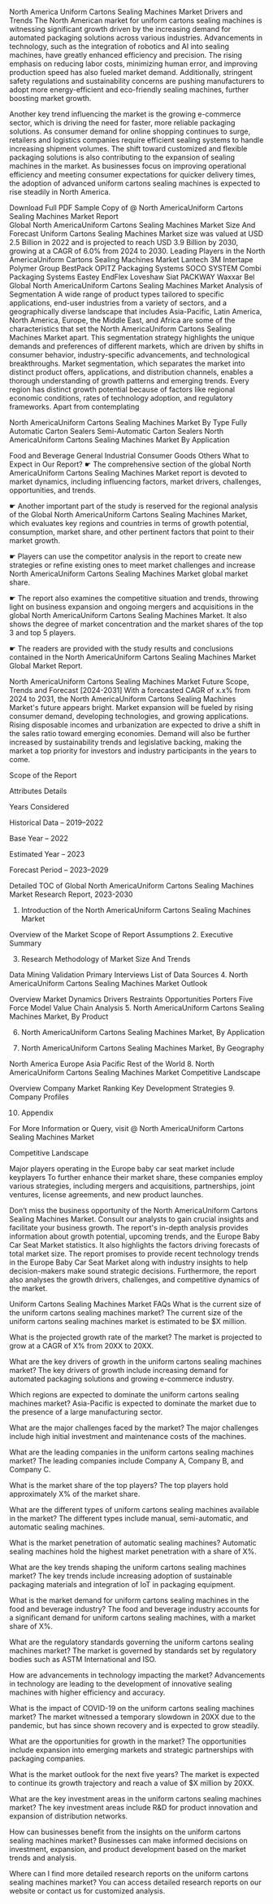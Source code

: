 North America Uniform Cartons Sealing Machines Market Drivers and Trends
The North American market for uniform cartons sealing machines is witnessing significant growth driven by the increasing demand for automated packaging solutions across various industries. Advancements in technology, such as the integration of robotics and AI into sealing machines, have greatly enhanced efficiency and precision. The rising emphasis on reducing labor costs, minimizing human error, and improving production speed has also fueled market demand. Additionally, stringent safety regulations and sustainability concerns are pushing manufacturers to adopt more energy-efficient and eco-friendly sealing machines, further boosting market growth.

Another key trend influencing the market is the growing e-commerce sector, which is driving the need for faster, more reliable packaging solutions. As consumer demand for online shopping continues to surge, retailers and logistics companies require efficient sealing systems to handle increasing shipment volumes. The shift toward customized and flexible packaging solutions is also contributing to the expansion of sealing machines in the market. As businesses focus on improving operational efficiency and meeting consumer expectations for quicker delivery times, the adoption of advanced uniform cartons sealing machines is expected to rise steadily in North America.

Download Full PDF Sample Copy of @ North AmericaUniform Cartons Sealing Machines Market Report  
Global North AmericaUniform Cartons Sealing Machines Market Size And Forecast
Uniform Cartons Sealing Machines Market size was valued at USD 2.5 Billion in 2022 and is projected to reach USD 3.9 Billion by 2030, growing at a CAGR of 6.0% from 2024 to 2030.
Leading Players in the North AmericaUniform Cartons Sealing Machines Market
Lantech
3M
Intertape Polymer Group
BestPack
OPITZ Packaging Systems
SOCO SYSTEM
Combi Packaging Systems
Eastey
EndFlex
Loveshaw
Siat
PACKWAY
Waxxar Bel
Global North AmericaUniform Cartons Sealing Machines Market Analysis of Segmentation
A wide range of product types tailored to specific applications, end-user industries from a variety of sectors, and a geographically diverse landscape that includes Asia-Pacific, Latin America, North America, Europe, the Middle East, and Africa are some of the characteristics that set the North AmericaUniform Cartons Sealing Machines Market apart. This segmentation strategy highlights the unique demands and preferences of different markets, which are driven by shifts in consumer behavior, industry-specific advancements, and technological breakthroughs. Market segmentation, which separates the market into distinct product offers, applications, and distribution channels, enables a thorough understanding of growth patterns and emerging trends. Every region has distinct growth potential because of factors like regional economic conditions, rates of technology adoption, and regulatory frameworks. Apart from contemplating

North AmericaUniform Cartons Sealing Machines Market By Type
Fully Automatic Carton Sealers
Semi-Automatic Carton Sealers
North AmericaUniform Cartons Sealing Machines Market By Application

Food and Beverage
General Industrial
Consumer Goods
Others
What to Expect in Our Report?
☛ The comprehensive section of the global North AmericaUniform Cartons Sealing Machines Market report is devoted to market dynamics, including influencing factors, market drivers, challenges, opportunities, and trends.

☛ Another important part of the study is reserved for the regional analysis of the Global North AmericaUniform Cartons Sealing Machines Market, which evaluates key regions and countries in terms of growth potential, consumption, market share, and other pertinent factors that point to their market growth.

☛ Players can use the competitor analysis in the report to create new strategies or refine existing ones to meet market challenges and increase North AmericaUniform Cartons Sealing Machines Market global market share.

☛ The report also examines the competitive situation and trends, throwing light on business expansion and ongoing mergers and acquisitions in the global North AmericaUniform Cartons Sealing Machines Market. It also shows the degree of market concentration and the market shares of the top 3 and top 5 players.

☛ The readers are provided with the study results and conclusions contained in the North AmericaUniform Cartons Sealing Machines Market Global Market Report.

North AmericaUniform Cartons Sealing Machines Market Future Scope, Trends and Forecast [2024-2031]
With a forecasted CAGR of x.x% from 2024 to 2031, the North AmericaUniform Cartons Sealing Machines Market's future appears bright. Market expansion will be fueled by rising consumer demand, developing technologies, and growing applications. Rising disposable incomes and urbanization are expected to drive a shift in the sales ratio toward emerging economies. Demand will also be further increased by sustainability trends and legislative backing, making the market a top priority for investors and industry participants in the years to come.

Scope of the Report

Attributes Details

Years Considered

Historical Data – 2019–2022

Base Year – 2022

Estimated Year – 2023

Forecast Period – 2023–2029

Detailed TOC of Global North AmericaUniform Cartons Sealing Machines Market Research Report, 2023-2030
1. Introduction of the North AmericaUniform Cartons Sealing Machines Market

Overview of the Market
Scope of Report
Assumptions
2. Executive Summary

3. Research Methodology of Market Size And Trends

Data Mining
Validation
Primary Interviews
List of Data Sources
4. North AmericaUniform Cartons Sealing Machines Market Outlook

Overview
Market Dynamics
Drivers
Restraints
Opportunities
Porters Five Force Model
Value Chain Analysis
5. North AmericaUniform Cartons Sealing Machines Market, By Product

6. North AmericaUniform Cartons Sealing Machines Market, By Application

7. North AmericaUniform Cartons Sealing Machines Market, By Geography

North America
Europe
Asia Pacific
Rest of the World
8. North AmericaUniform Cartons Sealing Machines Market Competitive Landscape

Overview
Company Market Ranking
Key Development Strategies
9. Company Profiles

10. Appendix

For More Information or Query, visit @ North AmericaUniform Cartons Sealing Machines Market

Competitive Landscape

Major players operating in the Europe baby car seat market include keyplayers To further enhance their market share, these companies employ various strategies, including mergers and acquisitions, partnerships, joint ventures, license agreements, and new product launches.

Don’t miss the business opportunity of the North AmericaUniform Cartons Sealing Machines Market. Consult our analysts to gain crucial insights and facilitate your business growth.
The report's in-depth analysis provides information about growth potential, upcoming trends, and the Europe Baby Car Seat Market statistics. It also highlights the factors driving forecasts of total market size. The report promises to provide recent technology trends in the Europe Baby Car Seat Market along with industry insights to help decision-makers make sound strategic decisions. Furthermore, the report also analyses the growth drivers, challenges, and competitive dynamics of the market.

Uniform Cartons Sealing Machines Market FAQs
What is the current size of the uniform cartons sealing machines market?
The current size of the uniform cartons sealing machines market is estimated to be $X million.

What is the projected growth rate of the market?
The market is projected to grow at a CAGR of X% from 20XX to 20XX.

What are the key drivers of growth in the uniform cartons sealing machines market?
The key drivers of growth include increasing demand for automated packaging solutions and growing e-commerce industry.

Which regions are expected to dominate the uniform cartons sealing machines market?
Asia-Pacific is expected to dominate the market due to the presence of a large manufacturing sector.

What are the major challenges faced by the market?
The major challenges include high initial investment and maintenance costs of the machines.

What are the leading companies in the uniform cartons sealing machines market?
The leading companies include Company A, Company B, and Company C.

What is the market share of the top players?
The top players hold approximately X% of the market share.

What are the different types of uniform cartons sealing machines available in the market?
The different types include manual, semi-automatic, and automatic sealing machines.

What is the market penetration of automatic sealing machines?
Automatic sealing machines hold the highest market penetration with a share of X%.

What are the key trends shaping the uniform cartons sealing machines market?
The key trends include increasing adoption of sustainable packaging materials and integration of IoT in packaging equipment.

What is the market demand for uniform cartons sealing machines in the food and beverage industry?
The food and beverage industry accounts for a significant demand for uniform cartons sealing machines, with a market share of X%.

What are the regulatory standards governing the uniform cartons sealing machines market?
The market is governed by standards set by regulatory bodies such as ASTM International and ISO.

How are advancements in technology impacting the market?
Advancements in technology are leading to the development of innovative sealing machines with higher efficiency and accuracy.

What is the impact of COVID-19 on the uniform cartons sealing machines market?
The market witnessed a temporary slowdown in 20XX due to the pandemic, but has since shown recovery and is expected to grow steadily.

What are the opportunities for growth in the market?
The opportunities include expansion into emerging markets and strategic partnerships with packaging companies.

What is the market outlook for the next five years?
The market is expected to continue its growth trajectory and reach a value of $X million by 20XX.

What are the key investment areas in the uniform cartons sealing machines market?
The key investment areas include R&D for product innovation and expansion of distribution networks.

How can businesses benefit from the insights on the uniform cartons sealing machines market?
Businesses can make informed decisions on investment, expansion, and product development based on the market trends and analysis.

Where can I find more detailed research reports on the uniform cartons sealing machines market?
You can access detailed research reports on our website or contact us for customized analysis.
